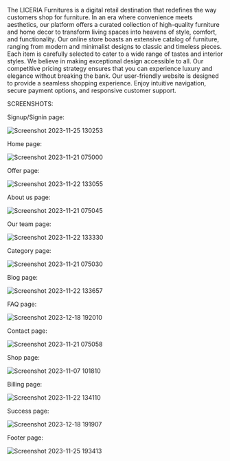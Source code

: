 The LICERIA Furnitures is a digital retail destination that redefines the way
customers shop for furniture. In an era where convenience meets aesthetics, our platform offers
a curated collection of high-quality furniture and home decor to transform living spaces into
heavens of style, comfort, and functionality. Our online store boasts an extensive catalog of
furniture, ranging from modern and minimalist designs to classic and timeless pieces. Each item
is carefully selected to cater to a wide range of tastes and interior styles. We believe in making
exceptional design accessible to all. Our competitive pricing strategy ensures that you can
experience luxury and elegance without breaking the bank. Our user-friendly website is
designed to provide a seamless shopping experience. Enjoy intuitive navigation, secure
payment options, and responsive customer support. 



SCREENSHOTS:

Signup/Signin page:

![Screenshot 2023-11-25 130253](https://github.com/Nikitha010204S/liceria/assets/153417079/bc825983-63d6-4dae-82d3-dd14bb910ea3)

Home page:

![Screenshot 2023-11-21 075000](https://github.com/Nikitha010204S/liceria/assets/153417079/af18b228-a123-4050-beb4-b2b4732487e5)

Offer page:

![Screenshot 2023-11-22 133055](https://github.com/Nikitha010204S/liceria/assets/153417079/c5666bb9-a3d8-4042-ad87-b7df1cbb1d5f)

About us page:

![Screenshot 2023-11-21 075045](https://github.com/Nikitha010204S/liceria/assets/153417079/13cc7f19-6624-4fc4-b02d-e0c870bf58ac)

Our team page:

![Screenshot 2023-11-22 133330](https://github.com/Nikitha010204S/liceria/assets/153417079/95aa1de3-28be-4641-832d-a444722dc61d)


Category page:

![Screenshot 2023-11-21 075030](https://github.com/Nikitha010204S/liceria/assets/153417079/d47fd387-3857-4401-b215-5aeb5a2320bc)

Blog page:

![Screenshot 2023-11-22 133657](https://github.com/Nikitha010204S/liceria/assets/153417079/83d28b26-0755-4280-bd68-358a9424180b)


FAQ page:

![Screenshot 2023-12-18 192010](https://github.com/Nikitha010204S/liceria/assets/153417079/577b461f-8937-4346-9175-c16830ca535a)

Contact page:

![Screenshot 2023-11-21 075058](https://github.com/Nikitha010204S/liceria/assets/153417079/c22a2d36-b657-47da-aa2b-9f6e1629641b)

Shop page:

![Screenshot 2023-11-07 101810](https://github.com/Nikitha010204S/liceria/assets/153417079/38b388ca-6f16-4eec-8cc8-d7c87fe2638d)

Billing page:

![Screenshot 2023-11-22 134110](https://github.com/Nikitha010204S/liceria/assets/153417079/a75c8954-a6e7-4a82-bc4d-21f9cc8774eb)

Success page:

![Screenshot 2023-12-18 191907](https://github.com/Nikitha010204S/liceria/assets/153417079/1ffac0bc-84c3-4f18-a9f0-35b973e20c2e)

Footer page:

![Screenshot 2023-11-25 193413](https://github.com/Nikitha010204S/liceria/assets/153417079/6a0cc4d0-4831-4f3e-be30-94acee83ca09)












